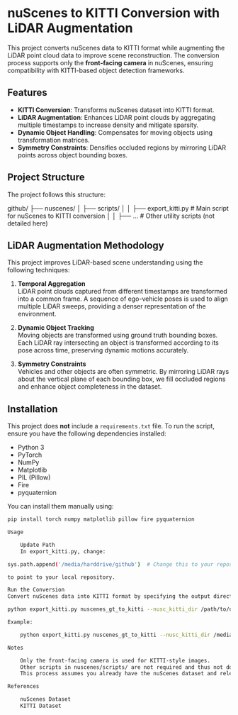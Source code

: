 # nuScenes to KITTI Conversion with LiDAR Augmentation

This project converts nuScenes data to KITTI format while augmenting the LiDAR point cloud data to improve scene reconstruction. The conversion process supports only the **front-facing camera** in nuScenes, ensuring compatibility with KITTI-based object detection frameworks.

## Features
- **KITTI Conversion**: Transforms nuScenes dataset into KITTI format.
- **LiDAR Augmentation**: Enhances LiDAR point clouds by aggregating multiple timestamps to increase density and mitigate sparsity.
- **Dynamic Object Handling**: Compensates for moving objects using transformation matrices.
- **Symmetry Constraints**: Densifies occluded regions by mirroring LiDAR points across object bounding boxes.

## Project Structure
The project follows this structure:

github/ ├── nuscenes/ │ ├── scripts/ │ │ ├── export_kitti.py # Main script for nuScenes to KITTI conversion │ │ ├── ... # Other utility scripts (not detailed here)


## LiDAR Augmentation Methodology
This project improves LiDAR-based scene understanding using the following techniques:

1. **Temporal Aggregation**  
   LiDAR point clouds captured from different timestamps are transformed into a common frame. A sequence of ego-vehicle poses is used to align multiple LiDAR sweeps, providing a denser representation of the environment.

2. **Dynamic Object Tracking**  
   Moving objects are transformed using ground truth bounding boxes. Each LiDAR ray intersecting an object is transformed according to its pose across time, preserving dynamic motions accurately.

3. **Symmetry Constraints**  
   Vehicles and other objects are often symmetric. By mirroring LiDAR rays about the vertical plane of each bounding box, we fill occluded regions and enhance object completeness in the dataset.

## Installation
This project does **not** include a `requirements.txt` file. To run the script, ensure you have the following dependencies installed:
- Python 3
- PyTorch
- NumPy
- Matplotlib
- PIL (Pillow)
- Fire
- pyquaternion

You can install them manually using:
```bash
pip install torch numpy matplotlib pillow fire pyquaternion

Usage

    Update Path
    In export_kitti.py, change:

sys.path.append('/media/harddrive/github')  # Change this to your repository path

to point to your local repository.

Run the Conversion
Convert nuScenes data into KITTI format by specifying the output directory:

python export_kitti.py nuscenes_gt_to_kitti --nusc_kitti_dir /path/to/output_dir

Example:

    python export_kitti.py nuscenes_gt_to_kitti --nusc_kitti_dir /media/harddrive/github/testing_repo

Notes

    Only the front-facing camera is used for KITTI-style images.
    Other scripts in nuscenes/scripts/ are not required and thus not documented here.
    This process assumes you already have the nuScenes dataset and relevant environment set up.

References

    nuScenes Dataset
    KITTI Dataset

